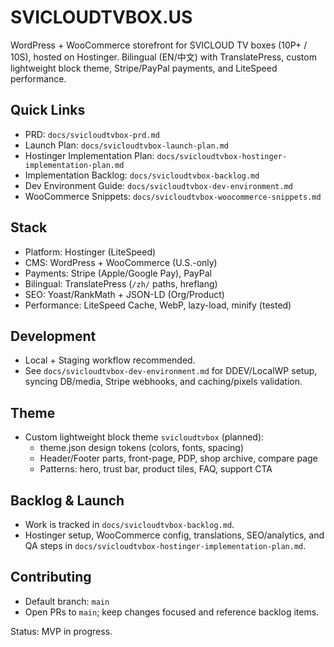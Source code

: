 # SVICLOUDTVBOX.US

WordPress + WooCommerce storefront for SVICLOUD TV boxes (10P+ / 10S), hosted on Hostinger. Bilingual (EN/中文) with TranslatePress, custom lightweight block theme, Stripe/PayPal payments, and LiteSpeed performance.

## Quick Links
- PRD: `docs/svicloudtvbox-prd.md`
- Launch Plan: `docs/svicloudtvbox-launch-plan.md`
- Hostinger Implementation Plan: `docs/svicloudtvbox-hostinger-implementation-plan.md`
- Implementation Backlog: `docs/svicloudtvbox-backlog.md`
- Dev Environment Guide: `docs/svicloudtvbox-dev-environment.md`
- WooCommerce Snippets: `docs/svicloudtvbox-woocommerce-snippets.md`

## Stack
- Platform: Hostinger (LiteSpeed)
- CMS: WordPress + WooCommerce (U.S.-only)
- Payments: Stripe (Apple/Google Pay), PayPal
- Bilingual: TranslatePress (`/zh/` paths, hreflang)
- SEO: Yoast/RankMath + JSON-LD (Org/Product)
- Performance: LiteSpeed Cache, WebP, lazy-load, minify (tested)

## Development
- Local + Staging workflow recommended.
- See `docs/svicloudtvbox-dev-environment.md` for DDEV/LocalWP setup, syncing DB/media, Stripe webhooks, and caching/pixels validation.

## Theme
- Custom lightweight block theme `svicloudtvbox` (planned):
  - theme.json design tokens (colors, fonts, spacing)
  - Header/Footer parts, front-page, PDP, shop archive, compare page
  - Patterns: hero, trust bar, product tiles, FAQ, support CTA

## Backlog & Launch
- Work is tracked in `docs/svicloudtvbox-backlog.md`.
- Hostinger setup, WooCommerce config, translations, SEO/analytics, and QA steps in `docs/svicloudtvbox-hostinger-implementation-plan.md`.

## Contributing
- Default branch: `main`
- Open PRs to `main`; keep changes focused and reference backlog items.

Status: MVP in progress.

